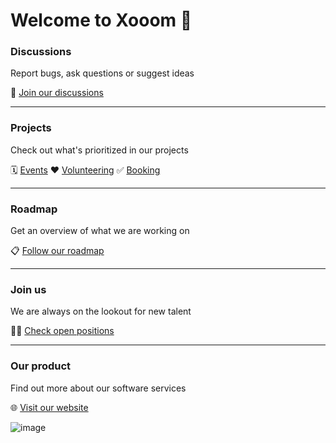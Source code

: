 # Welcome to Xooom 👋

### Discussions
Report bugs, ask questions or suggest ideas

💬 [Join our discussions](https://github.com/orgs/xooom-community/discussions)

---

### Projects
Check out what's prioritized in our projects

🗓️ [Events](https://github.com/orgs/xooom-community/projects/3/views/1)
❤️ [Volunteering](https://github.com/orgs/xooom-community/projects/2)
✅ [Booking](https://github.com/orgs/xooom-community/projects/4/views/1)

---

### Roadmap
Get an overview of what we are working on

📋 [Follow our roadmap](https://github.com/orgs/xooom-community/projects/1/views/1)

---

### Join us
We are always on the lookout for new talent

🧑‍💻 [Check open positions](https://xooom.dk/jobs)

---

### Our product
Find out more about our software services

🌐 [Visit our website](https://xooom.dk)

![image](https://github.com/xooom-community/.github/assets/11291103/1043c6b9-b20c-45a5-a241-c1d53df35b21)
